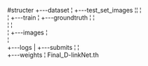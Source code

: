 #structer 
+---dataset
¦   +---test_set_images
¦¦   ¦           
¦   +---train
¦       +---groundtruth
¦       ¦     
¦       ¦       
¦       +---images
¦             
¦               
+---logs
|
+---submits
¦
¦           
+---weights
¦       Final_D-linkNet.th
       



